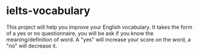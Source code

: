 # ielts-vocabulary
This project will help you improve your English vocabulary. It takes the form of a yes or no questionnaire, you will be ask if you know the meaning/definition of word. A "yes" will increase your score on the word, a "no" will decrease it.
